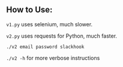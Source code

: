 ## How to Use: 

<code>v1.py</code> uses selenium, much slower.

<code>v2.py</code> uses requests for Python, much faster.



<code>./v2 email password slackhook</code>


<code>./v2 -h</code> for more verbose instructions
